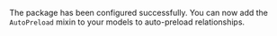 The package has been configured successfully. You can now add the `AutoPreload` mixin to your models to auto-preload relationships.
